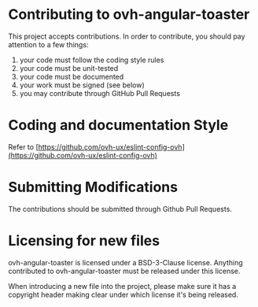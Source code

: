 # Contributing to ovh-angular-toaster

This project accepts contributions. In order to contribute, you should
pay attention to a few things:

1. your code must follow the coding style rules
2. your code must be unit-tested
3. your code must be documented
4. your work must be signed (see below)
5. you may contribute through GitHub Pull Requests

# Coding and documentation Style

Refer to [https://github.com/ovh-ux/eslint-config-ovh](https://github.com/ovh-ux/eslint-config-ovh)

# Submitting Modifications

The contributions should be submitted through Github Pull Requests.

# Licensing for new files

ovh-angular-toaster is licensed under a BSD-3-Clause license. Anything
contributed to ovh-angular-toaster must be released under this license.

When introducing a new file into the project, please make sure it has a
copyright header making clear under which license it's being released.
